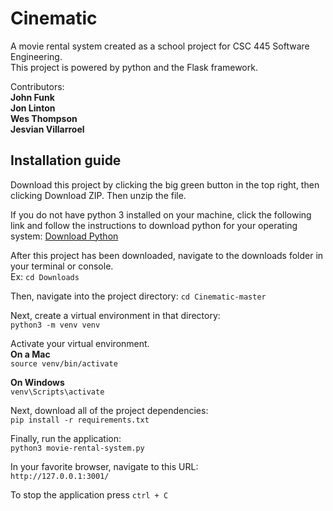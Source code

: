 # Cinematic  
  
A movie rental system created as a school project for CSC 445 Software Engineering.  
This project is powered by python and the Flask framework.  
  
Contributors:  
**John Funk**  
**Jon Linton**  
**Wes Thompson**  
**Jesvian Villarroel**  
  
## Installation guide  

Download this project by clicking the big green button in the top right, then clicking Download ZIP. Then unzip the file.

If you do not have python 3 installed on your machine, click the following link and follow the instructions to download python for your operating system:
[Download Python](https://realpython.com/installing-python/)

After this project has been downloaded, navigate to the downloads folder in your terminal or console.  
Ex:
`cd Downloads`

Then, navigate into the project directory:
`cd Cinematic-master`  
  
Next, create a virtual environment in that directory:  
`python3 -m venv venv`  
  
Activate your virtual environment.  
**On a Mac**  
`source venv/bin/activate`  
  
**On Windows**  
`venv\Scripts\activate`  

Next, download all of the project dependencies:  
`pip install -r requirements.txt`  
  
Finally, run the application:  
`python3 movie-rental-system.py`  
  
In your favorite browser, navigate to this URL:  
`http://127.0.0.1:3001/`

To stop the application press `ctrl + C`